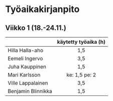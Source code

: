 # Työaikakirjanpito

## Viikko 1 (18.-24.11.)

|                    | käytetty työaika (h) |
| :----------------- | :------------------: |
| Hilla Halla-aho    | 1,5 |
| Eemeli Ingervo     | 3,5 |
| Juha Kauppinen     | 1,5 |
| Mari Karlsson      | ke: 1,5 pe: 2 |
| Ville Lappalainen  | 3,5 |
| Benjamin Blinnikka | 1,5 |

